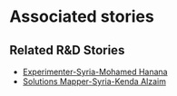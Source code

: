 # Associated stories

<!-- !!DO NOT REMOVE!! start autogenerated hyperlinks -->
## Related R&D Stories
- [Experimenter\-Syria\-Mohamed Hanana](/RnD-Archive/stories/?doc=Experimenters_SYR)
- [Solutions Mapper\-Syria\-Kenda Alzaim](/RnD-Archive/stories/?doc=SolutionMappers_SYR)
<!-- !!DO NOT REMOVE!! end autogenerated hyperlinks -->